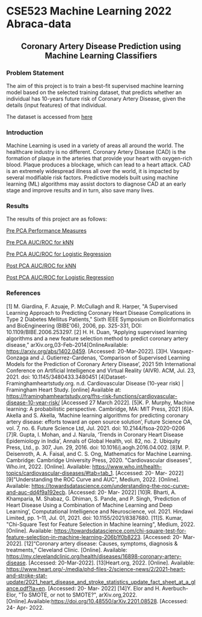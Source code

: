 # CSE523 Machine Learning 2022 Abraca-data

<h2 align="center">Coronary Artery Disease Prediction using Machine Learning Classifiers</h2>

### Problem Statement
The aim of this project is to train a best-fit supervised machine learning model based on the selected training dataset, that predicts whether an individual has 10-years future risk of Coronary Artery Disease, given the details (input features) of that individual.

The dataset is accessed from [here](https://www.framinghamheartstudy.org/fhs-risk-functions/cardiovascular-disease-10-year-risk/)

### Introduction
Machine Learning is used in a variety of areas all around the world. The healthcare industry is no different. Coronary Artery Disease (CAD) is the formation of plaque in the arteries that provide your heart with oxygen-rich blood. Plaque produces a blockage, which can lead to a heart attack. CAD is an extremely widespread illness all over the world, it is impacted by several modifiable risk factors. Predictive models built using machine learning (ML) algorithms may assist doctors to diagnose CAD at an early stage and improve results and in turn, also save many lives.

### Results
The results of this project are as follows:

[Pre PCA Performance Measures](https://cdn.discordapp.com/attachments/740090524777578606/967751036699828224/bar_plots_of_comparision_between_logistic_regression_and_KNN.png) 

[Pre PCA AUC/ROC for kNN](https://cdn.discordapp.com/attachments/740090524777578606/967751473981181972/ROC_curve_for_KNN.png)

[Pre PCA AUC/ROC for Logistic Regression](https://cdn.discordapp.com/attachments/740090524777578606/967751692823183451/ROC_curve_for_logistic_regression.png)

[Post PCA AUC/ROC for kNN](https://cdn.discordapp.com/attachments/740090524777578606/967751921546965022/knn_AUC.png)

[Post PCA AUC/ROC for Logistic Regression](https://cdn.discordapp.com/attachments/740090524777578606/967752109422428190/logistic_regression_AUC.png)

### References
[1] M. Giardina, F. Azuaje, P. McCullagh and R. Harper, "A Supervised Learning Approach to Predicting Coronary Heart Disease Complications in Type 2 Diabetes Mellitus Patients," Sixth IEEE Symposium on BioInformatics and BioEngineering (BIBE'06), 2006, pp. 325-331, DOI: 10.1109/BIBE.2006.253297.
[2] H. H. Duan, “Applying supervised learning algorithms and a new feature selection method to predict coronary artery disease,” arXiv.org,03-Feb-2014[OnlineAvailable: https://arxiv.org/abs/1402.0459. [Accessed: 20-Mar-2022]. 
[3]H. Vasquez-Gonzaga and J. Gutierrez-Cardenas, ‘Comparison of Supervised Learning Models for the Prediction of Coronary Artery Disease’, 2021 5th International Conference on Artificial Intelligence and Virtual Reality (AIVR). ACM, Jul. 23, 2021. doi: 10.1145/3480433.3480451
[4]Dataset- Framinghamheartstudy.org. n.d. Cardiovascular Disease (10-year risk) | Framingham Heart Study. [online] Available at: <https://framinghamheartstudy.org/fhs-risk-functions/cardiovascular-disease-10-year-risk/> [Accessed 27 March 2022].
[5]K. P. Murphy, Machine learning: A probabilistic perspective. Cambridge, MA: MIT Press, 2021
[6]A. Akella and S. Akella, ‘Machine learning algorithms for predicting coronary artery disease: efforts toward an open source solution’, Future Science OA, vol. 7, no. 6. Future Science Ltd, Jul. 2021. doi: 10.2144/fsoa-2020-0206
[7]R. Gupta, I. Mohan, and J. Narula, ‘Trends in Coronary Heart Disease Epidemiology in India’, Annals of Global Health, vol. 82, no. 2. Ubiquity Press, Ltd., p. 307, Jun. 29, 2016. doi: 10.1016/j.aogh.2016.04.002.
[8]M. P. Deisenroth, A. A. Faisal, and C. S. Ong, Mathematics for Machine Learning. Cambridge: Cambridge University Press, 2020. 
"Cardiovascular diseases", Who.int, 2022. [Online]. Available: https://www.who.int/health-topics/cardiovascular-diseases/#tab=tab_1. [Accessed: 20- Mar- 2022]
[9]"Understanding the ROC Curve and AUC", Medium, 2022. [Online]. Available: https://towardsdatascience.com/understanding-the-roc-curve-and-auc-dd4f9a192ecb. [Accessed: 20- Mar- 2022]
[10]R. Bharti, A. Khamparia, M. Shabaz, G. Dhiman, S. Pande, and P. Singh, ‘Prediction of Heart Disease Using a Combination of Machine Learning and Deep Learning’, Computational Intelligence and Neuroscience, vol. 2021. Hindawi Limited, pp. 1–11, Jul. 01, 2021. doi: 10.1155/2021/8387680.
[11]S. Kumar, "Chi-Square Test for Feature Selection in Machine learning", Medium, 2022. [Online]. Available: https://towardsdatascience.com/chi-square-test-for-feature-selection-in-machine-learning-206b1f0b8223. [Accessed: 20- Mar- 2022].
[12]“Coronary artery disease: Causes, symptoms, diagnosis & treatments,” Cleveland Clinic. [Online]. Available: https://my.clevelandclinic.org/health/diseases/16898-coronary-artery-disease. [Accessed: 20-Mar-2022]. 
[13]Heart.org, 2022. [Online]. Available: https://www.heart.org/-/media/phd-files-2/science-news/2/2021-heart-and-stroke-stat-update/2021_heart_disease_and_stroke_statistics_update_fact_sheet_at_a_glance.pdf?la=en. [Accessed: 20- Mar- 2022]
[14]Y. Elor and H. Averbuch-Elor, "To SMOTE, or not to SMOTE?", arXiv.org,2022.[Online].Available:https://doi.org/10.48550/arXiv.2201.08528. [Accessed: 24- Apr- 2022.





